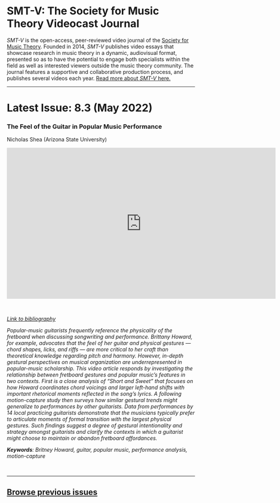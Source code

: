 # SMT-V: The Society for Music Theory Videocast Journal

_SMT-V_ is the open-access, peer-reviewed video journal of the [Society for Music Theory](http://www.societymusictheory.org). Founded in 2014, _SMT-V_ publishes video essays that showcase research in music theory in a dynamic, audiovisual format, presented so as to have the potential to engage both specialists within the field as well as interested viewers outside the music theory community. The journal features a supportive and collaborative production process, and publishes several videos each year. [Read more about _SMT-V_ here.](about)

<hr>

# Latest Issue: 8.3 (May 2022)

### The Feel of the Guitar in Popular Music Performance
Nicholas Shea (Arizona State University)

<div class="intrinsic-container intrinsic-container-16x9">
<center><iframe src="https://player.vimeo.com/video/580368924?title=0&byline=0&portrait=0" width="720" height="405" frameborder="0" allow="autoplay; fullscreen" allowfullscreen></iframe></center>
</div><p>&nbsp;</p>

*[Link to bibliography](http://www.smt-v.org/bibliographies/8_3_Shea.pdf)*

*Popular-music guitarists frequently reference the physicality of the fretboard when discussing songwriting and performance. Brittany Howard, for example, advocates that the feel of her guitar and physical gestures — chord shapes, licks, and riffs — are more critical to her craft than theoretical knowledge regarding pitch and harmony. However, in-depth gestural perspectives on musical organization are underrepresented in popular-music scholarship. This video article responds by investigating the relationship between fretboard gestures and popular music’s features in two contexts. First is a close analysis of “Short and Sweet” that focuses on how Howard coordinates chord voicings and larger left-hand shifts with important rhetorical moments reflected in the song’s lyrics. A following motion-capture study then surveys how similar gestural trends might generalize to performances by other guitarists. Data from performances by 14 local practicing guitarists demonstrate that the musicians typically prefer to articulate moments of formal transition with the largest physical gestures. Such findings suggest a degree of gestural intentionality and strategy amongst guitarists and clarify the contexts in which a guitarist might choose to maintain or abandon fretboard affordances.*

***Keywords**: Britney Howard, guitar, popular music, performance analysis, motion-capture*

<!--DOI: [http://doi.org/10.30535/smtv.8.3](http://doi.org/10.30535/smtv.8.3)-->
<p>&nbsp;</p>
<hr>



## [Browse previous issues](archives)
